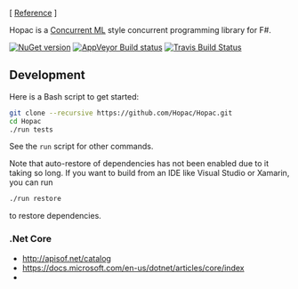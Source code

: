 [ [Reference](http://hopac.github.io/Hopac/Hopac.html) ]

Hopac is a [Concurrent ML](http://cml.cs.uchicago.edu/) style concurrent
programming library for F#.

[![NuGet version](https://badge.fury.io/nu/Hopac.svg)](https://badge.fury.io/nu/Hopac) [![AppVeyor Build status](https://ci.appveyor.com/api/projects/status/srux0s4jy3ahvb84?svg=true)](https://ci.appveyor.com/project/VesaKarvonen/hopac) [![Travis Build Status](https://travis-ci.org/Hopac/Hopac.svg?branch=master)](https://travis-ci.org/Hopac/Hopac)

## Development

Here is a Bash script to get started:

```sh
git clone --recursive https://github.com/Hopac/Hopac.git
cd Hopac
./run tests
```

See the `run` script for other commands.

Note that auto-restore of dependencies has not been enabled due to it taking so
long.  If you want to build from an IDE like Visual Studio or Xamarin, you can
run

```sh
./run restore
```

to restore dependencies.


### .Net Core

 - http://apisof.net/catalog
 - https://docs.microsoft.com/en-us/dotnet/articles/core/index
 - 
